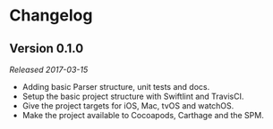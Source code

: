 Changelog
=========

Version 0.1.0
-------------
*Released 2017-03-15*

* Adding basic Parser structure, unit tests and docs.
* Setup the basic project structure with Swiftlint and TravisCI.
* Give the project targets for iOS, Mac, tvOS and watchOS.
* Make the project available to Cocoapods, Carthage and the SPM.
